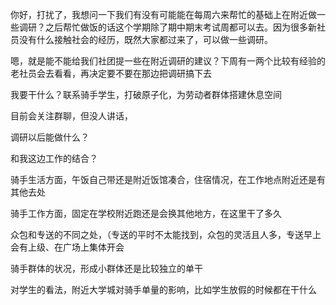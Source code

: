 



你好，打扰了，我想问一下我们有没有可能能在每周六来帮忙的基础上在附近做一些调研？之后帮忙做饭的话这个学期除了期中期末考试周都可以去。因为很多新社员没有什么接触社会的经历，既然大家都过来了，可以做一些调研。

嗯，就是能不能给我们社团提一些在附近调研的建议？下周有一两个比较有经验的老社员会去看看，再决定要不要在那边把调研搞下去







我要干什么？联系骑手学生，打破原子化，为劳动者群体搭建休息空间

目前会关注群聊，但没人讲话，



调研以后能做什么？

和我这边工作的结合？



骑手生活方面，午饭自己带还是附近饭馆凑合，住宿情况，在工作地点附近还是有其他去处

骑手工作方面，固定在学校附近跑还是会换其他地方，在这里干了多久

众包和专送的不同之处，（专送的平时不太能找到，众包的灵活且人多，专送早上会有上级、在广场上集体开会

骑手群体的状况，形成小群体还是比较独立的单干

对学生的看法，附近大学城对骑手单量的影响，比如学生放假的时候都在干什么


















